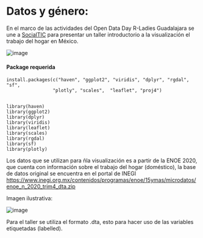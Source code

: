 # Datos y género:
En el marco de las actividades del Open Data Day R-Ladies Guadalajara se une a [SocialTIC](https://socialtic.org/) para presentar un taller introductorio a la visualización el trabajo del hogar en México.


![image](https://pbs.twimg.com/media/EvpyzbwVgAMfYiy?format=jpg&name=4096x4096)


#### Package requerida
```
install.packages(c("haven", "ggplot2", "viridis", "dplyr", "rgdal", "sf",
                 "plotly", "scales",  "leaflet", "proj4")


library(haven)
library(ggplot2)
library(dplyr)
library(viridis)
library(leaflet)
library(scales)
library(rgdal)
library(sf) 
library(plotly)

```
Los datos que se utilizan para ñla visualización es a partir de la ENOE 2020, que cuenta con información sobre el trabajo del hogar (doméstico), la base de datos original se encuentra en el portal de INEGI https://www.inegi.org.mx/contenidos/programas/enoe/15ymas/microdatos/enoe_n_2020_trim4_dta.zip

Imagen ilustrativa: 

![image](https://user-images.githubusercontent.com/75498886/110187720-f31e6800-7dde-11eb-8203-12f2d2ab6620.png)

Para el taller se utiliza el formato .dta, esto para hacer uso de las variables etiquetadas (labelled).
